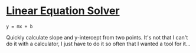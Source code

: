 # [Linear Equation Solver](https://chrisanselmo.com/tools/#/math/linear-equations)

`y = mx + b`

Quickly calculate slope and y-intercept from two points. It's not that I can't do it with a calculator, I just have to do it so often that I wanted a tool for it...
